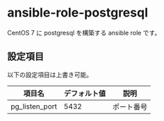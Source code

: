 # ansible-role-postgresql

CentOS 7 に postgresql を構築する ansible role です。

## 設定項目

以下の設定項目は上書き可能。

項目名           |デフォルト値|説明
-----------------|------------|----------
pg_listen_port   |5432        |ポート番号
